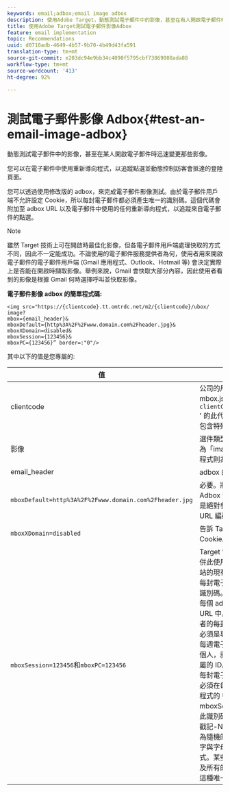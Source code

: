 ```yaml
---
keywords: email;adbox;email image adbox
description: 使用Adobe Target，動態測試電子郵件中的影像，甚至在有人開啟電子郵件時即時變更這些影像。
title: 使用Adobe Target測試電子郵件影像Adbox
feature: email implementation
topic: Recommendations
uuid: d0710adb-4649-4b57-9b70-4b49d43fa591
translation-type: tm+mt
source-git-commit: e203dc94e9bb34c4090f5795cbf73869808ada88
workflow-type: tm+mt
source-wordcount: '413'
ht-degree: 92%

---
```



# 測試電子郵件影像 Adbox{#test-an-email-image-adbox}

動態測試電子郵件中的影像，甚至在某人開啟電子郵件時迅速變更那些影像。

您可以在電子郵件中使用重新導向程式，以追蹤點選並動態控制訪客會抵達的登陸頁面。

您可以透過使用修改版的 adbox，來完成電子郵件影像測試。由於電子郵件用戶端不允許設定 Cookie，所以每封電子郵件都必須產生唯一的識別碼。這個代碼會附加至 adbox URL 以及電子郵件中使用的任何重新導向程式，以追蹤來自電子郵件的點選。

>[!NOTE]
>
>雖然 Target 技術上可在開啟時最佳化影像，但各電子郵件用戶端處理快取的方式不同，因此不一定能成功。不論使用的電子郵件服務提供者為何，使用者用來開啟電子郵件的電子郵件用戶端 (Gmail 應用程式、Outlook、Hotmail 等) 會決定實際上是否能在開啟時擷取影像。舉例來說，Gmail 會快取大部分內容，因此使用者看到的影像是根據 Gmail 何時選擇呼叫並快取影像。

**電子郵件影像 adbox 的簡單程式碼:**

```
<img src="https://{clientcode}.tt.omtrdc.net/m2/​{clientcode}/ubox/​image?
mbox={email_header}&
mboxDefault=​{http%3A%2F%2Fwww.domain.com%2Fheader.jpg}&
mboxXDomain=disabled&
mboxSession={123456}&
mboxPC={123456}” border=:"0"/>
```

其中以下的值是您專屬的:

| 值 | 說明 |
|--- |--- |
| clientcode | 公司的用戶端代碼。在 at.js 或 mbox.js 中找出列為 `clientCode='yourclientcode'` &#39; 的此代碼。全部都是小寫，不包含特殊字元。 |
| 影像 | 選件類型。對於影像廣告一律為「image」，而對於重新導向程式則為「page」。 |
| email_header | adbox 的名稱。 |
| `mboxDefault=http%3A%2F%2Fwww.domain.com%2Fheader.jpg` | 必要。將 URL 取代為適當的 Adbox 預設內容。此網址必須是絕對參照，並且必須經過 URL 編碼。 |
| `mboxXDomain=disabled` | 告訴 Target 不要嘗試設定 Cookie。 |
| `mboxSession=123456`和`mboxPC=123456` | Target 需要的兩個值，用來合併此使用者的設定檔與您的網站的現有設定檔。123456 是每封電子郵件都會產生的唯一識別碼。請動態地將此值插入每個 adbox 與重新導向程式的 URL 中。對於傳送給每位使用者的每封電子郵件，此代碼都必須是專屬的代碼。如果某封每週電子郵件要傳送給 1,000 個人，就必須產生 1,000 個專屬的 ID。<br>每封電子郵件的唯一識別碼都必須在每個 adbox 與重新導向程式的 URL 中，指定給 mboxSession 和 mboxPC。此識別碼的建議格式為「時間戳記-NNNN」，其中 NNNNN 為隨機的 5 位數字，但任何數字與字母的組合均為有效格式。某些大量電子郵件服務以及所有的程式語言都能夠產生這種唯一的識別碼。 |
